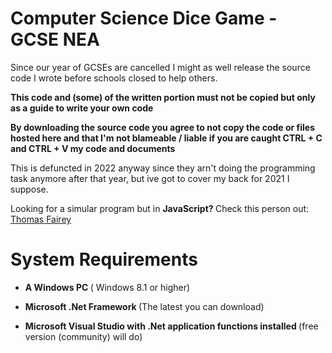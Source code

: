 # Computer Science Dice Game - GCSE NEA

Since our year of GCSEs are cancelled I might as well release the source code I wrote before schools closed to help others.

<b> This code and (some) of the written portion must not be copied but only as a guide to write your own code </b>

<b> By downloading the source code you agree to not copy the code or files hosted here and that I'm not blameable / liable if you are caught CTRL + C and CTRL + V  my code and documents </b>

This is defuncted in 2022 anyway since they arn't doing the programming task anymore after that year, but ive got to cover my back for 2021 I suppose.

Looking for a simular program but in <b> JavaScript? </b> Check this person out: [Thomas Fairey](https://github.com/tomfairey/DiceRoller)



# System Requirements
 
 - <b> A Windows PC </b> ( Windows 8.1 or higher)
 
 - <b> Microsoft .Net Framework </b> (The latest you can download)
 
 - <b> Microsoft Visual Studio with .Net application functions installed </b> (free version (community) will do)
 
